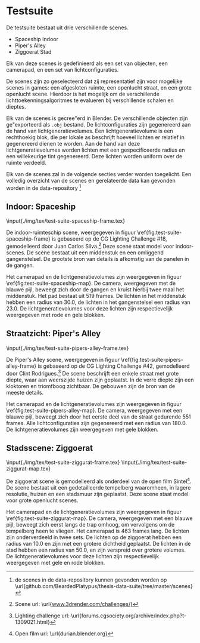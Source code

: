 # Testsuite

De testsuite bestaat uit drie verschillende scenes.

* Spaceship Indoor
* Piper's Alley
* Ziggoerat Stad

Elk van deze scenes is gedefinieerd als een set van objecten, een camerapad,
en een set van lichtconfiguraties.

De scenes zijn zo geselecteerd dat zij representatief zijn voor mogelijke scenes
in games: een afgesloten ruimte, een openlucht straat, en een grote openlucht 
scene. Hierdoor is het mogelijk om de verschillende lichttoekenningsalgoritmes
te evalueren bij verschillende schalen en dieptes.

Elk van de scenes is gecree\"erd in Blender. De verschillende objecten zijn
ge\"exporteerd als `.obj` bestand. De lichtconfiguraties zijn gegenereerd aan
de hand van lichtgeneratievolumes. Een lichtgeneratievolume is een rechthoekig 
blok, die per lokale as beschrijft hoeveel lichten er relatief in gegenereerd
dienen te worden. Aan de hand van deze lichtgeneratievolumes worden lichten
met een gespecificeerde radius en een willekeurige tint gegenereerd. Deze 
lichten worden uniform over de ruimte verdeeld.

Elk van de scenes zal in de volgende secties verder worden toegelicht. Een
volledig overzicht van de scenes en gerelateerde data kan gevonden worden in
de data-repository [^data-repo]

[^data-repo]: de scenes in de data-repository kunnen gevonden worden op \url{github.com/BeardedPlatypus/thesis-data-suite/tree/master/scenes}


## Indoor: Spaceship
\input{./img/tex/test-suite-spaceship-frame.tex}

De indoor-ruimteschip scene, weergegeven in figuur \ref{fig:test-suite-spaceship-frame}
is gebaseerd op de CG Lighting Challenge #18, gemodelleerd door Juan Carlos Silva.[^1] 
Deze scene staat model voor indoor-scenes. De scene bestaat uit een middenstuk 
en een omliggend gangenstelsel. De grootste bron van details is afkomstig van 
de panelen in de gangen. 

Het camerapad en de lichtgeneratievolumes zijn weergegeven in figuur 
\ref{fig:test-suite-spaceship-map}. De camera, weergegeven met de blauwe pijl,
beweegt zich door de gangen en kruist hierbij twee maal het middenstuk.
Het pad bestaat uit $519$ frames. De lichten in het middenstuk 
hebben een radius van $30.0$, de lichten in het gangenstelsel een radius van
$23.0$. De lichtgeneratievolumes voor deze lichten zijn respectievelijk weergegeven
met rode en gele blokken.

[^1]: Scene url: \url{www.3drender.com/challenges/}


## Straatzicht: Piper's Alley
\input{./img/tex/test-suite-pipers-alley-frame.tex}

De Piper's Alley scene, weergegeven in figuur \ref{fig:test-suite-pipers-alley-frame}
is gebaseerd op de CG Lighting Challenge #42, gemodelleerd door Clint Rodrigues.[^2]
De scene beschrijft een enkele straat met grote diepte, waar aan weerszijde
huizen zijn geplaatst. In de verre diepte zijn een kloktoren en triomfboog zichtbaar.
De gebouwen zijn de bron van de meeste details. 

Het camerapad en de lichtgeneratievolumes zijn weergegeven in figuur
\ref{fig:test-suite-pipers-alley-map}. De camera, weergegeven met een blauwe pijl,
beweegt zich door het eerste deel van de straat gedurende $551$ frames. Alle 
lichtconfiguraties zijn gegenereerd met een radius van $180.0$. 
De lichtgeneratievolumes zijn weergegeven met gele blokken.

[^2]: Lighting challenge url: \url{forums.cgsociety.org/archive/index.php?t-1309021.html}


## Stadsscene: Ziggoerat
\input{./img/tex/test-suite-ziggurat-frame.tex}
\input{./img/tex/test-suite-ziggurat-map.tex}

De ziggoerat scene is gemodelleerd als onderdeel van de open film Sintel[^3]. 
De scene bestaat uit een gedetailleerde tempelberg waaromheen, in lagere 
resolutie, huizen en een stadsmuur zijn geplaatst. Deze scene staat model voor
grote openlucht scenes.

Het camerapad en de lichtgeneratievolumes zijn weergegeven in figuur 
\ref{fig:test-suite-ziggurat-map}. De camera, weergegeven met een blauwe pijl,
beweegt zich eerst langs de trap omhoog, om vervolgens om de tempelberg heen te
vliegen. Het camerapad is $463$ frames lang. De lichten zijn onderverdeeld in 
twee sets. De lichten op de ziggoerat hebben een radius van $10.0$ en zijn met
een grotere dichtheid geplaatst. De lichten in de stad hebben een radius van $50.0$, 
en zijn verspreid over grotere volumes. De lichtgeneratievolumes voor deze lichten
zijn respectievelijk weergegeven met gele en rode blokken.

[^3]: Open film url: \url{durian.blender.org}

